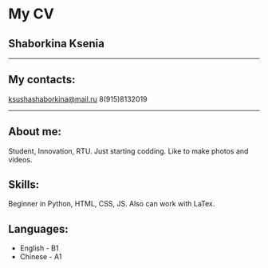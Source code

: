 # My CV

## Shaborkina Ksenia
***
## My contacts:
ksushashaborkina@mail.ru
8(915)8132019
***

## About me:
Student, Innovation, RTU. Just starting codding. Like to make photos and videos.

## Skills:
Beginner in Python, HTML, CSS, JS. Also can work with LaTex.

## Languages:
* English - B1
* Chinese - A1